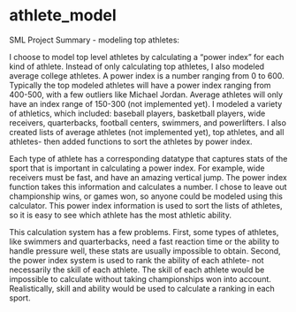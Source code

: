 # athlete_model

SML Project Summary - modeling top athletes:

I choose to model top level athletes by calculating a “power index” for each kind of athlete. Instead of only calculating top athletes, I also modeled average college athletes. A power index is a number ranging from 0 to 600. Typically the top modeled athletes will have a power index ranging from 400-500, with a few outliers like Michael Jordan. Average athletes will only have an index range of 150-300 (not implemented yet). I modeled a variety of athletics, which included: baseball players, basketball players, wide receivers, quarterbacks, football centers, swimmers, and powerlifters. I also created lists of average athletes (not implemented yet), top athletes, and all athletes- then added functions to sort the athletes by power index.

Each type of athlete has a corresponding datatype that captures stats of the sport that is important in calculating a power index. For example, wide receivers must be fast, and have an amazing vertical jump. The power index function takes this information and calculates a number. I chose to leave out championship wins, or games won, so anyone could be modeled using this calculator. This power index information is used to sort the lists of athletes, so it is easy to see which athlete has the most athletic ability.

This calculation system has a few problems. First, some types of athletes, like swimmers and quarterbacks, need a fast reaction time or the ability to handle pressure well, these stats are usually impossible to obtain. Second, the power index system is used to rank the ability of each athlete- not necessarily the skill of each athlete. The skill of each athlete would be impossible to calculate without taking championships won into account. Realistically, skill and ability would be used to calculate a ranking in each sport.